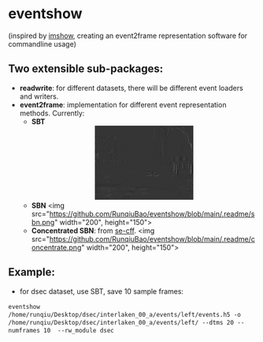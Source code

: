 # eventshow
(inspired by [imshow](https://github.com/wkentaro/imshow), creating an event2frame representation software for commandline usage)

## Two extensible sub-packages:
- **readwrite**: for different datasets, there will be different event loaders and writers.
- **event2frame**: implementation for different event representation methods. Currently:
    - **SBT**
      <div align="center">
      <img src="https://github.com/RunqiuBao/eventshow/blob/main/.readme/sbt.png" width="200", height="150">
      </div>
    - **SBN**
      <img src="https://github.com/RunqiuBao/eventshow/blob/main/.readme/sbn.png" width="200", height="150">
    - **Concentrated SBN**: from [se-cff](https://github.com/yonseivnl/se-cff).
      <img src="https://github.com/RunqiuBao/eventshow/blob/main/.readme/concentrate.png" width="200", height="150">

## Example:
- for dsec dataset, use SBT, save 10 sample frames:
```
eventshow /home/runqiu/Desktop/dsec/interlaken_00_a/events/left/events.h5 -o /home/runqiu/Desktop/dsec/interlaken_00_a/events/left/ --dtms 20 --numframes 10  --rw_module dsec
```